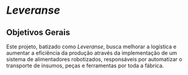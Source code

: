 # _Leveranse_

## Objetivos Gerais

Este projeto, batizado como _Leveranse_, busca melhorar a logística e aumentar a eficiência da produção através da implementação de um sistema de alimentadores robotizados, responsáveis por automatizar o transporte de insumos, peças e ferramentas por toda a fábrica.